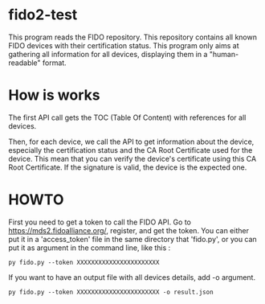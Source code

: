 # fido2-test

This program reads the FIDO repository. This repository contains all known FIDO devices with their certification status. This 
program only aims at gathering all information for all devices, displaying them in a "human-readable" format.

# How is works
The first API call gets the TOC (Table Of Content) with references for all devices.

Then, for each device, we call the API to get information about the device, especially the certification status
and the CA Root Certificate used for the device. This mean that you can verify the device's certificate using 
this CA Root Certificate. If the signature is valid, the device is the expected one. 

# HOWTO
First you need to get a token to call the FIDO API. Go to https://mds2.fidoalliance.org/, register, and get the token.
You can either put it in a 'access_token' file in the same directory that 'fido.py', or you can put it as argument in
the command line, like this : 

    py fido.py --token XXXXXXXXXXXXXXXXXXXXXXX

If you want to have an output file with all devices details, add -o argument.

    py fido.py --token XXXXXXXXXXXXXXXXXXXXXXX -o result.json

